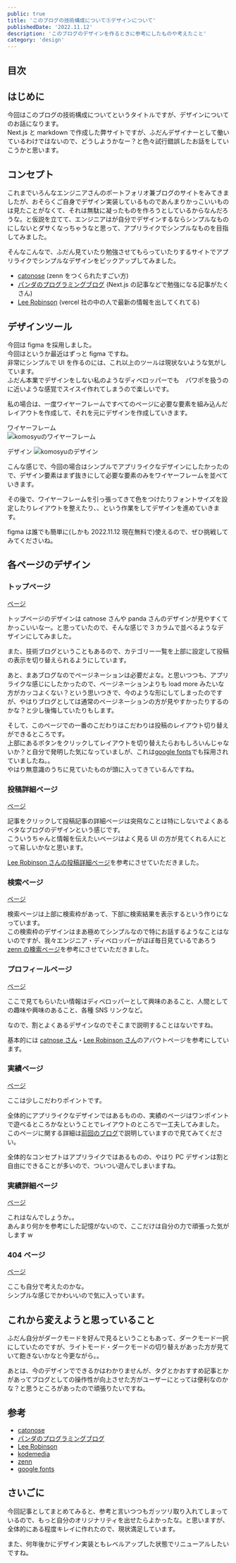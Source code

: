 ```yaml
---
public: true
title: 'このブログの技術構成について⑤デザインについて'
publishedDate: '2022.11.12'
description: 'このブログのデザインを作るときに参考にしたものや考えたこと'
category: 'design'
---
```


## 目次

## はじめに

今回はこのブログの技術構成についてというタイトルですが、デザインについてのお話になります。  
Next.js と markdown で作成した弊サイトですが、ふだんデザイナーとして働いているわけではないので、どうしようかなー？と色々試行錯誤したお話をしていこうかと思います。

## コンセプト

これまでいろんなエンジニアさんのポートフォリオ兼ブログのサイトをみてきましたが、おそらくご自身でデザイン実装しているものであんまりかっこいいものは見たことがなくて、それは無駄に凝ったものを作ろうとしているからなんだろうな。と仮説を立てて、エンジニアはが自分でデザインするならシンプルなものにしないとダサくなっちゃうなと思って、アプリライクでシンプルなものを目指してみました。

そんなこんなで、ふだん見ていたり勉強させてもらっていたりするサイトでアプリライクでシンプルなデザインをピックアップしてみました。

- [catonose](https://catnose.me/) (zenn をつくられたすごい方)
- [パンダのプログラミングブログ](https://panda-program.com/) (Next.js の記事などで勉強になる記事がたくさん)
- [Lee Robinson](https://leerob.io/) (vercel 社の中の人で最新の情報を出してくれてる)

## デザインツール

今回は figma を採用しました。  
今回はというか最近はずっと figma ですね。  
非常にシンプルで UI を作るのには、これ以上のツールは現状ないような気がしています。  
ふだん本業でデザインをしない私のようなディベロッパーでも　パワポを扱うのに近いような感覚でスイスイ作れてしまうので楽しいです。

私の場合は、一度ワイヤーフレームですべてのページに必要な要素を組み込んだレイアウトを作成して、それを元にデザインを作成していきます。

ワイヤーフレーム  
![komosyuのワイヤーフレーム](/asset/img/post/6_1.jpg)

デザイン
![komosyuのデザイン](/asset/img/post/6_2.jpg)

こんな感じで、今回の場合はシンプルでアプリライクなデザインにしたかったので、デザイン要素はまず抜きにして必要な要素のみをワイヤーフレームを並べていきます。

その後で、ワイヤーフレームを引っ張ってきて色をつけたりフォントサイズを設定したりレイアウトを整えたり、、という作業をしてデザインを進めていきます。

figma は誰でも簡単に(しかも 2022.11.12 現在無料で)使えるので、ぜひ挑戦してみてくださいね。

## 各ページのデザイン

### トップページ

[ページ](/)

トップページのデザインは catnose さんや panda さんのデザインが見やすくてかっこいいなー。と思っていたので、そんな感じで 3 カラムで並べるようなデザインにしてみました。

また、技術ブログということもあるので、カテゴリー一覧を上部に設定して投稿の表示を切り替えられるようにしています。

あと、まあブログなのでページネーションは必要だよな。と思いつつも、アプリライクな感じにしたかったので、ページネーションよりも load more みたいな方がカッコよくない？という思いつきで、今のような形にしてしまったのですが、やはりブログとしては通常のページネーションの方が見やすかったりするのかな？と少し後悔していたりもします。

そして、このページでの一番のこだわりはこだわりは投稿のレイアウト切り替えができるところです。  
上部にあるボタンをクリックしてレイアウトを切り替えたらおもしろいんじゃないか？と自分で発明した気になっていましが、これは[google fonts](https://fonts.google.com/?preview.size=64&preview.layout=row)でも採用されていましたね。。  
やはり無意識のうちに見ていたものが頭に入ってきているんですね。

### 投稿詳細ページ

[ページ](/post/1)

記事をクリックして投稿記事の詳細ページは突飛なことは特にしないでよくあるベタなブログのデザインという感じです。  
こういうちゃんと情報を伝えたいページはよく見る UI の方が見てくれる人にとって易しいかなと思います。

[Lee Robinson さんの投稿詳細ページ](https://leerob.io/blog/style-guides-component-libraries-design-systems)を参考にさせていただきました。

### 検索ページ

[ページ](/search)

検索ページは上部に検索枠があって、下部に検索結果を表示するという作りになっています。  
この検索枠のデザインはまあ極めてシンプルなので特にお話するようなことはないのですが、我々エンジニア・ディベロッパーがほぼ毎日見ているであろう[zenn の検索ページ](https://zenn.dev/search)を参考にさせていただきました。

### プロフィールページ

[ページ](/about)

ここで見てもらいたい情報はディベロッパーとして興味のあること、人間としての趣味や興味のあること、各種 SNS リンクなど。

なので、割とよくあるデザインなのでそこまで説明することはないですね。

基本的には [catnose さん](https://catnose.me/about)・[Lee Robinson さん](https://leerob.io/about)のアバウトページを参考にしています。

### 実績ページ　　

[ページ](/works)

ここは少しこだわりポイントです。

全体的にアプリライクなデザインではあるものの、実績のページはワンポイントで遊べるところかなということでレイアウトのところで一工夫してみました。  
このページに関する詳細は[前回のブログ](/posts/5)で説明していますので見てみてください。

全体的なコンセプトはアプリライクではあるものの、やはり PC デザインは割と自由にできることが多いので、ついつい遊んでしまいますね。

### 実績詳細ページ

[ページ](/komosyu)

これはなんでしょうか。。  
あんまり何かを参考にした記憶がないので、ここだけは自分の力で頑張った気がします w

### 404 ページ

[ページ](/404)

ここも自分で考えたのかな。  
シンプルな感じでかわいいので気に入っています。

## これから変えようと思っていること

ふだん自分がダークモードを好んで見るということもあって、ダークモード一択にしていたのですが、ライトモード・ダークモードの切り替えがあった方が見ていて飽きないかなと今更ながら。。

あとは、今のデザインでできるかはわかりませんが、タグとかおすすめ記事とかがあってブログとしての操作性が向上させた方がユーザーにとっては便利なのかな？と思うところがあったので頑張りたいですね。

## 参考

- [catonose](https://catnose.me/)
- [パンダのプログラミングブログ](https://panda-program.com/)
- [Lee Robinson](https://leerob.io/)
- [kodemedia](https://kodemedia.com/work)
- [zenn](https://zenn.dev/search)
- [google fonts](https://fonts.google.com/?preview.size=64&preview.layout=row)

## さいごに

今回記事としてまとめてみると、参考と言いつつもガッツリ取り入れてしまっているので、もっと自分のオリジナリティを出せたらよかったな。と思いますが、全体的にある程度キレイに作れたので、現状満足しています。

また、何年後かにデザイン実装ともレベルアップした状態でリニューアルしたいですね。

